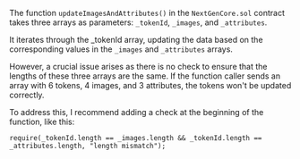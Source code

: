 The function `updateImagesAndAttributes()` in the `NextGenCore.sol` contract takes three arrays as parameters: `_tokenId`, `_images`, and `_attributes`.

It iterates through the _tokenId array, updating the data based on the corresponding values in the `_images` and `_attributes` arrays.

However, a crucial issue arises as there is no check to ensure that the lengths of these three arrays are the same. If the function caller sends an array with 6 tokens, 4 images, and 3 attributes, the tokens won't be updated correctly.

To address this, I recommend adding a check at the beginning of the function, like this:
```solidity
require(_tokenId.length == _images.length && _tokenId.length == _attributes.length, "length mismatch");
```
